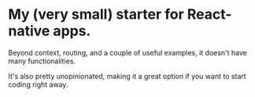 # My (very small) starter for React-native apps. 

Beyond context, routing, and a couple of useful examples, it doesn't have many functionalities.

It's also pretty unopinionated, making it a great option if you want to start coding right away. 
